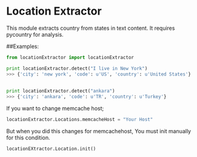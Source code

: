 Location Extractor
====================================

This module extracts country from states in text content. It requires pycountry for analysis. 




##Examples:
```python
from locationExtractor import locationExtractor

print locationExtractor.detect("I live in New York")
>>> {'city': 'new york', 'code': u'US', 'country': u'United States'}
 
 
print locationExtractor.detect("ankara")
>>> {'city': 'ankara', 'code': u'TR', 'country': u'Turkey'}

``` 

If you want to change memcache host;
```python
locationExtractor.Locations.memcacheHost = "Your Host"
```

But when you did this changes for memcachehost, You must init manually for this condition.

```python
locationEXtractor.Location.init()
```

  
